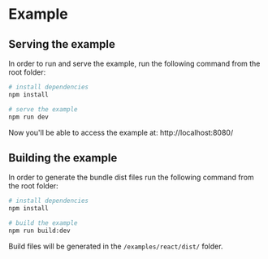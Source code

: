 # Example

## Serving the example

In order to run and serve the example, run the following command from the root folder:

``` bash
# install dependencies
npm install

# serve the example
npm run dev
```

Now you'll be able to access the example at: http://localhost:8080/

## Building the example

In order to generate the bundle dist files run the following command from the root folder:

``` bash
# install dependencies
npm install

# build the example
npm run build:dev
```

Build files will be generated in the `/examples/react/dist/` folder.
